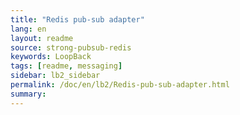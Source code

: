 ```yaml
---
title: "Redis pub-sub adapter"
lang: en
layout: readme
source: strong-pubsub-redis
keywords: LoopBack
tags: [readme, messaging]
sidebar: lb2_sidebar
permalink: /doc/en/lb2/Redis-pub-sub-adapter.html
summary:
---
```

